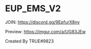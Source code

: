 # EUP_EMS_V2
JOIN: https://discord.gg/9EpfurX8ny

Preview: https://imgur.com/a/UG83JEw

Created By TRUE#9823
